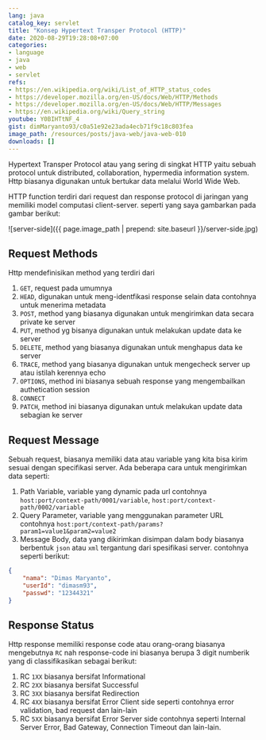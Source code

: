 ```yaml
---
lang: java
catalog_key: servlet
title: "Konsep Hypertext Transper Protocol (HTTP)"
date: 2020-08-29T19:28:08+07:00
categories:
- language
- java
- web
- servlet
refs: 
- https://en.wikipedia.org/wiki/List_of_HTTP_status_codes
- https://developer.mozilla.org/en-US/docs/Web/HTTP/Methods
- https://developer.mozilla.org/en-US/docs/Web/HTTP/Messages
- https://en.wikipedia.org/wiki/Query_string
youtube: Y0BIHTtNF_4
gist: dimMaryanto93/c0a51e92e23ada4ecb71f9c18c803fea
image_path: /resources/posts/java-web/java-web-010
downloads: []
---
```


Hypertext Transper Protocol atau yang sering di singkat HTTP yaitu sebuah protocol untuk distributed, collaboration, hypermedia information system. Http biasanya digunakan untuk bertukar data melalui World Wide Web.

<!--more-->

HTTP function terdiri dari request dan response protocol di jaringan yang memiliki model computasi client-server. seperti yang saya gambarkan pada gambar berikut:

![server-side]({{ page.image_path | prepend: site.baseurl }}/server-side.jpg)

## Request Methods

Http mendefinisikan method yang terdiri dari 
1. `GET`, request pada umumnya
2. `HEAD`, digunakan untuk meng-identfikasi response selain data contohnya untuk menerima metadata
3. `POST`, method yang biasanya digunakan untuk mengirimkan data secara private ke server
4. `PUT`, method yg bisanya digunakan untuk melakukan update data ke server
5. `DELETE`, method yang biasanya digunakan untuk menghapus data ke server
6. `TRACE`, method yang biasanya digunakan untuk mengecheck server up atau istilah kerennya echo
7. `OPTIONS`, method ini biasanya sebuah response yang mengembailkan authetication session
8. `CONNECT`
9. `PATCH`, method ini biasanya digunakan untuk melakukan update data sebagian ke server

## Request Message

Sebuah request, biasanya memiliki data atau variable yang kita bisa kirim sesuai dengan specifikasi server. Ada beberapa cara untuk mengirimkan data seperti:

1. Path Variable, variable yang dynamic pada url contohnya `host:port/context-path/0001/variable`, `host:port/context-path/0002/variable`
2. Query Parameter, variable yang menggunakan parameter URL contohnya `host:port/context-path/params?param1=value1&param2=value2`
3. Message Body, data yang dikirimkan disimpan dalam body biasanya berbentuk `json` atau `xml` tergantung dari spesifikasi server. contohnya seperti berikut:
```json
{
    "nama": "Dimas Maryanto",
    "userId": "dimasm93",
    "passwd": "12344321"
}
```

## Response Status

Http response memiliki response code atau orang-orang biasanya mengebutnya `RC` nah response-code ini biasanya berupa 3 digit numberik yang di classifikasikan sebagai berikut:

1. RC `1XX` biasanya bersifat Informational
2. RC `2XX` biasanya bersifat Successful
3. RC `3XX` biasanya bersifat Redirection
4. RC `4XX` biasanya bersifat Error Client side seperti contohnya error validation, bad request dan lain-lain
5. RC `5XX` biasanya bersifat Error Server side contohnya seperti Internal Server Error, Bad Gateway, Connection Timeout dan lain-lain.